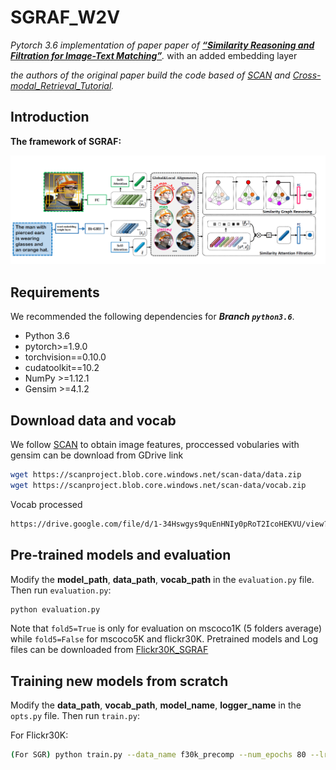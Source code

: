 # SGRAF_W2V
*Pytorch 3.6 implementation of paper paper of [**“Similarity Reasoning and Filtration for Image-Text Matching”**](https://arxiv.org/pdf/2101.01368.pdf).*  with an added embedding layer 

*the authors of the original paper build the code based of [SCAN](https://github.com/kuanghuei/SCAN) and [Cross-modal_Retrieval_Tutorial](https://github.com/Paranioar/Cross-modal_Retrieval_Tutorial).* 


## Introduction

**The framework of SGRAF:**

<img src="./fig/model.png" width = "100%" height="50%">

## Requirements 
We recommended the following dependencies for ***Branch `python3.6`***.

*  Python 3.6  
*  pytorch>=1.9.0 
*  torchvision==0.10.0 
*  cudatoolkit==10.2  
*  NumPy >=1.12.1   
*  Gensim >=4.1.2

## Download data and vocab
We follow [SCAN](https://github.com/kuanghuei/SCAN) to obtain image features, proccessed vobularies with gensim can be download from GDrive link

```bash
wget https://scanproject.blob.core.windows.net/scan-data/data.zip
wget https://scanproject.blob.core.windows.net/scan-data/vocab.zip
```
Vocab processed 
```bash
https://drive.google.com/file/d/1-34Hswgys9quEnHNIy0pRoT2IcoHEKVU/view?usp=sharing
```

## Pre-trained models and evaluation
Modify the **model_path**, **data_path**, **vocab_path** in the `evaluation.py` file. Then run `evaluation.py`:

```bash
python evaluation.py
```

Note that `fold5=True` is only for evaluation on mscoco1K (5 folders average) while `fold5=False` for mscoco5K and flickr30K. Pretrained models and Log files can be downloaded from [Flickr30K_SGRAF](https://drive.google.com/file/d/1OBRIn1-Et49TDu8rk0wgP0wKXlYRk4Uj/view?usp=sharing) 

## Training new models from scratch
Modify the **data_path**, **vocab_path**, **model_name**, **logger_name** in the `opts.py` file. Then run `train.py`:



For Flickr30K:

```bash
(For SGR) python train.py --data_name f30k_precomp --num_epochs 80 --lr_update 30 --module_name SGR
```



